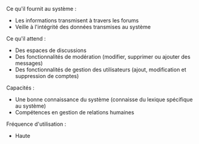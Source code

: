 Ce qu'il fournit au système :

  - Les informations transmisent à travers les forums
  - Veille à l'intégrité des données transmises au système

Ce qu'il attend :

  - Des espaces de discussions
  - Des fonctionnalités de modération (modifier, supprimer ou ajouter des messages)
  - Des fonctionnalités de gestion des utilisateurs (ajout, modification et suppression de comptes)

Capacités :

  - Une bonne connaissance du système (connaisse du lexique spécifique au système)
  - Compétences en gestion de relations humaines

Fréquence d'utilisation : 

  - Haute


